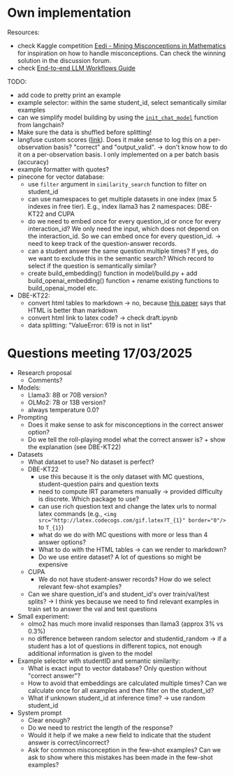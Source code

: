 # Own implementation

Resources:
- check Kaggle competition [Eedi - Mining Misconceptions in Mathematics](https://www.kaggle.com/competitions/eedi-mining-misconceptions-in-mathematics/overview) for inspiration on how to handle misconceptions. Can check the winning solution in the discussion forum.
- check [End-to-end LLM Workflows Guide](https://www.anyscale.com/blog/end-to-end-llm-workflows-guide?_gl=1*b35e5w*_gcl_au*MjM4MDY3NDkwLjE3NDI5NzMxNzU.)



TODO: 
- add code to pretty print an example
- example selector: within the same student_id, select semantically similar examples
- can we simplify model building by using the [`init_chat_model`](https://python.langchain.com/api_reference/langchain/chat_models/langchain.chat_models.base.init_chat_model.html) function from langchain?
- Make sure the data is shuffled before splitting!
- langfuse custom scores ([link](https://langfuse.com/docs/scores/custom)). Does it make sense to log this on a per-observation basis? "correct" and "output_valid". -> don't know how to do it on a per-observation basis. I only implemented on a per batch basis (accuracy)
- example formatter with quotes?
- pinecone for vector database:
    - use `filter` argument in `similarity_search` function to filter on student_id
    - can use namespaces to get multiple datasets in one index (max 5 indexes in free tier). E.g., index llama3 has 2 namespaces: DBE-KT22 and CUPA
    - do we need to embed once for every question_id or once for every interaction_id? We only need the input, which does not depend on the interaction_id. So we can embed once for every question_id. -> need to keep track of the question-answer records.
    - can a student answer the same question multiple times? If yes, do we want to exclude this in the semantic search? Which record to select if the question is semantically similar?
    - create build_embedding() function in model/build.py + add build_openai_embedding() function + rename existing functions to build_openai_model etc.
- DBE-KT22: 
    - convert html tables to markdown -> no, because [this paper](https://arxiv.org/pdf/2305.13062) says that HTML is better than markdown
    - convert html link to latex code? -> check draft.ipynb
    - data splitting: "ValueError: 619 is not in list"



# Questions meeting 17/03/2025

- Research proposal
    - Comments?
- Models:
    - Llama3: 8B or 70B version?
    - OLMo2: 7B or 13B version?
    - always temperature 0.0?
- Prompting
    - Does it make sense to ask for misconceptions in the correct answer option?
    - Do we tell the roll-playing model what the correct answer is? + show the explanation (see DBE-KT22)
- Datasets
    - What dataset to use? No dataset is perfect?
    - DBE-KT22
        - use this because it is the only dataset with MC questions, student-question pairs and question texts
        - need to compute IRT parameters manually -> provided difficulty is discrete. Which package to use?
        - can use rich question text and change the latex urls to normal latex commands (e.g., `<img src="http://latex.codecogs.com/gif.latex?T_{1}" border="0"/>` to `T_{1}`)
        - what do we do with MC questions with more or less than 4 answer options?
        - What to do with the HTML tables -> can we render to markdown?
        - Do we use entire dataset? A lot of questions so might be expensive
    - CUPA
        - We do not have student-answer records? How do we select relevant few-shot examples?
    - Can we share question_id's and student_id's over train/val/test splits? -> I think yes because we need to find relevant examples in train set to answer the val and test questions
- Small experiment: 
    - olmo2 has much more invalid responses than llama3 (approx 3% vs 0.3%)
    - no difference between random selector and studentid_random -> if a student has a lot of questions in different topics, not enough additional information is given to the model
- Example selector with studentID and semantic similarity:
    - What is exact input to vector database? Only question without "correct answer"?
    - How to avoid that embeddings are calculated multiple times? Can we calculate once for all examples and then filter on the student_id?
    - What if unknown student_id at inference time? -> use random student_id
- System prompt
    - Clear enough? 
    - Do we need to restrict the length of the response?
    - Would it help if we make a new field to indicate that the student answer is correct/incorrect?
    - Ask for common misconception in the few-shot examples? Can we ask to show where this mistakes has been made in the few-shot examples?
